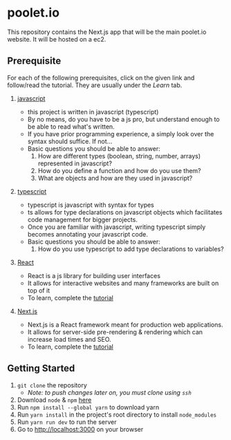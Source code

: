 # poolet.io

This repository contains the Next.js app that will be the main poolet.io website. It will be hosted on a ec2.

## Prerequisite

For each of the following prerequisites, click on the given link and follow/read the tutorial. They are usually under the _Learn_ tab.

1. [javascript](https://www.javascript.com/)

    - this project is written in javascript (typescript)
    - By no means, do you have to be a js pro, but understand enough to be able to read what's written.
    - If you have prior programming experience, a simply look over the syntax should suffice. If not...
    - Basic questions you should be able to answer:
        1. How are different types (boolean, string, number, arrays) represented in javascript?
        2. How do you define a function and how do you use them?
        3. What are objects and how are they used in javascript?

2. [typescript](https://www.typescriptlang.org/)

    - typescript is javascript with syntax for types
    - ts allows for type declarations on javascript objects which facilitates code management for bigger projects.
    - Once you are familiar with javascript, writing typescript simply becomes annotating your javascript code.
    - Basic questions you should be able to answer:
        1. How do you use typescript to add type declarations to variables?

3. [React](https://reactjs.org/)

    - React is a js library for building user interfaces
    - It allows for interactive websites and many frameworks are built on top of it
    - To learn, complete the [tutorial](https://reactjs.org/tutorial/tutorial.html)

4. [Next.js](https://nextjs.org/)
    - Next.js is a React framework meant for production web applications.
    - It allows for server-side pre-rendering & rendering which can increase load times and SEO.
    - To learn, complete the [tutorial](https://nextjs.org/learn/basics/create-nextjs-app)

## Getting Started

1. `git clone` the repository
    - _Note: to push changes later on, you must clone using `ssh`_
2. Download `node` & `npm` [here](https://nodejs.org/en/download/)
3. Run `npm install --global yarn` to download yarn
4. Run `yarn install` in the project's root directory to install `node_modules`
5. Run `yarn run dev` to run the server
6. Go to [http://localhost:3000](http://localhost:3000) on your browser
